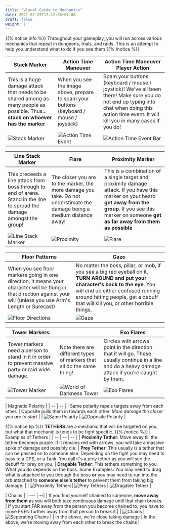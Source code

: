 ```yaml
---
title: "Visual Guide to Mechanics"
date: 2021-07-25T17:12:38+01:00
draft: false
weight: 1
---
```


{{% notice info %}}
Throughout your gameplay, you will run across various mechanics that repeat in dungeons, trials, and raids. This is an attempt to help you understand what to do if you see them
{{% /notice %}}

| Stack Marker | Action Time Maneuver | Action Time Maneuver Player Action
| -- | -- | --- |
| This is a huge damage attack that needs to be shared among as many people as possible. Thus... **stack on whoever has the marker** | When you see the image above, prepare to spam your buttons (keyboard / mouse / joystick) | Spam your buttons (keyboard / mouse / joystick)! We've all been there! Make sure you do not end up typing into chat when doing this action time event. It will kill you in many cases if you do! |
| ![Stack Marker](/images/stack-marker.jpg) | ![Action Time Event](/images/action-time-event.jpg) | ![Action Time Event Bar](/images/action-time-event-bar.jpg) |


| Line Stack Marker | Flare | Proximity Marker
| -- | -- | -- |
| This preceeds a line attack from boss through to end of arena. Stand in the line to spread the damage amongst the group! | The closer you are to the marker, the more damage you take. Do not understimate the damage being a medium distance away! | This is a combination of a single target and proximity damage attack. If you have this marker on your heard **get away from the group**. If you see this marker on someone **get as far away from them as possible** |
| ![Line Stack Marker](/images/line-stack.jpg) | ![Proximity](/images/proximity.jpg) | ![Flare](/images/flare.jpg)|

| Floor Patterns | Gaze  |
| --- | -- |
| When you see floor markers going in one direction, it means your character will be flung in that direction against your will (unless you use Arm's Length or Surecast) | No matter the boss, pillar, or mob, if you see a big red eyeball on it, **TURN AROUND and put your character's back to the eye**. You will end up either confused running around hitting people, get a debuff that will kill you, or other horrible things. | 
| ![Floor Directions](/images/direction-marker.jpg) | ![Gaze](/images/turn-around-eye.jpg) |

| Tower Markers: | | Exo Flares
| --- | -- | -- | 
| Tower markers need a person to stand in it in order to prevent massive party or raid wide damage. |Note there are different types of markers that all do the same thing!  | Circles with arrows point in the direction that it will go. These usually continue in a line and do a heavy damage attack if you're caught by them. |
| ![Tower Marker](/images/tower-marker.jpg) | ![World of Darkness Tower](/images/dark-tower.jpg) | ![Exo Flares](/images/exo-flare.jpg) |


| Magnetic Polarity |
| -- | -- |
| Same polarity repels targets away from each other. |  Opposite pulls them in towards each other. *More damage the closer you are to start* |
| ![Same Polarity](/images/same-polarity.jpg) |  ![Opposite Polarity](/images/opposite-polarity.jpg) |

{{% notice tip %}}
**TETHERS** are a mechanic that will be targeted on you, but what that mechanic is tends to be fight specific. 
{{% /notice %}}
| Examples of Tethers |
| -- | -- | -- | 
| **Proximity Tether**: Move away till the tether becomes purple. If it remains red with arrows, you will take a massive spike of damage and possibly die.  |  **Prey Tether**: This usually is a tether that can be passed on to someone else. Depending on the fight you may need to pass to a DPS, or a Tank. You call it's a prey tether as you will see the debuff for prey on you. | **Dragable Tether**: This tethers something to you. What you do depends on the boss. Some Examples: You may need to drag what is attached to you through the boss **or** you may need to run into the orb attached to **someone else's tether** to prevent them from taking big damage. |
| ![Proximity Tethers](/images/proximity-tether.jpg)| ![Prey Tethers](/images/prey-tether.jpg) | ![Dragable Tether](/images/drag-tether.jpg) |

| Chains |
| --- | --| 
| If you find yourself chained to someone, **move away from them** as you will both take continuous damage until that chain breaks.  | If you start FAR away from the person you become chained to, you have to move EVEN further away from that person to break it.|
| ![Chains](/images/close-chains.jpg) | ![Seperating Chains](/images/distancing-chains.jpg) |
| In the above, we're close taking damage | In the above, we're moving away from each other to break the chains |

